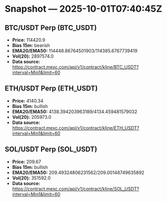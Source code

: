 # Snapshot — 2025-10-01T07:40:45Z

## BTC/USDT Perp (BTC_USDT)
- **Price:** 114420.9
- **Bias 15m:** bearish
- **EMA20/EMA50:** 114448.86764501903/114385.6767739419
- **Vol(20):** 2897574.0
- **Data source:** https://contract.mexc.com/api/v1/contract/kline/BTC_USDT?interval=Min1&limit=60

## ETH/USDT Perp (ETH_USDT)
- **Price:** 4140.34
- **Bias 15m:** bullish
- **EMA20/EMA50:** 4138.394203963189/4134.459481579032
- **Vol(20):** 205973.0
- **Data source:** https://contract.mexc.com/api/v1/contract/kline/ETH_USDT?interval=Min1&limit=60

## SOL/USDT Perp (SOL_USDT)
- **Price:** 209.67
- **Bias 15m:** bullish
- **EMA20/EMA50:** 209.49324806231562/209.00148749635892
- **Vol(20):** 351592.0
- **Data source:** https://contract.mexc.com/api/v1/contract/kline/SOL_USDT?interval=Min1&limit=60
